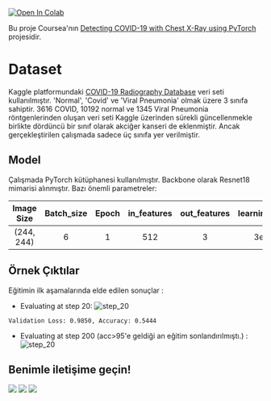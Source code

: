 [![Open In Colab](https://colab.research.google.com/assets/colab-badge.svg)](https://github.com/semihstp/Coursea_Projects/blob/main/Detecting%20COVID%2019%20with%20Chest%20XRay%20using%20PyTorch/Detecting_COVID_19_with_Chest_X_Ray_using_PyTorch.ipynb)

Bu proje Coursea'nın [Detecting COVID-19 with Chest X-Ray using PyTorch](https://www.coursera.org/projects/covid-19-detection-x-ray) projesidir.

# Dataset

Kaggle platformundaki [COVID-19 Radiography Database](https://www.kaggle.com/tawsifurrahman/covid19-radiography-database) veri seti kullanılmıştır. 'Normal', 'Covid' ve 'Viral Pneumonia' olmak üzere 3 sınıfa sahiptir. 3616 COVID, 10192 normal ve 1345 Viral Pneumonia röntgenlerinden oluşan veri seti Kaggle üzerinden sürekli güncellenmekle birlikte dördüncü bir sınıf olarak akciğer kanseri de eklenmiştir. Ancak gerçekleştirilen çalışmada sadece üç sınıfa yer verilmiştir.

## Model
Çalışmada PyTorch kütüphanesi kullanılmıştır. Backbone olarak Resnet18 mimarisi alınmıştır. Bazı önemli parametreler:

| Image Size | Batch_size | Epoch |in_features | out_features | learning_rate |
| :---: | :---: | :---: | :---: | :---: | :---: |
| (244, 244) | 6 | 1 | 512 | 3 | 3e-5 |

## Örnek Çıktılar

Eğitimin ilk aşamalarında elde edilen sonuçlar :

* Evaluating at step 20:
![step_20](https://user-images.githubusercontent.com/56072259/126179726-1512f6dc-2eaf-4d16-ae08-0e1246f344de.png)

```Validation Loss: 0.9850, Accuracy: 0.5444```

* Evaluating at step 200 (acc>95'e geldiği an eğitim sonlandırılmıştı.) :
![step_20](https://user-images.githubusercontent.com/56072259/126179715-c5789584-15c0-4fb8-be4b-6de9c970030b.png)

## Benimle iletişime geçin!
[![](https://user-images.githubusercontent.com/56072259/121079707-28be5d00-c7e3-11eb-9666-9acb3dd9526a.png)](https://www.linkedin.com/in/semih-gulum/)
[![](https://user-images.githubusercontent.com/56072259/121079953-7c30ab00-c7e3-11eb-8e4d-506fabc530a5.png)](mailto:sgulum98@gmail.com)
[![](https://user-images.githubusercontent.com/56072259/121080373-0416b500-c7e4-11eb-833c-e6abe08efea0.png)](https://semihstp.github.io/)
